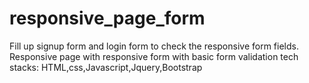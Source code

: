 # responsive_page_form
Fill up signup form and login form to check the responsive form fields.
Responsive page with responsive form with basic form validation
tech stacks: HTML,css,Javascript,Jquery,Bootstrap

